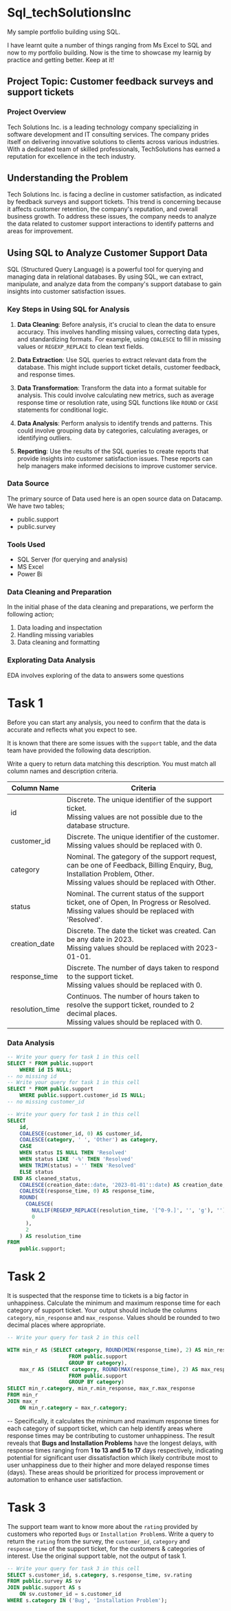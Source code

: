 # Sql_techSolutionsInc
My sample portfolio building using SQL. 

I have learnt quite a number of things ranging from Ms Excel to SQL and now to my portfolio building. 
Now is the time to showcase my learnig by practice and getting better. Keep at it!
## Project Topic: Customer feedback surveys and support tickets

### Project Overview
Tech Solutions Inc. is a leading technology company specializing in software development and IT consulting services. The company prides itself on delivering innovative solutions to clients across various industries. With a dedicated team of skilled professionals, TechSolutions has earned a reputation for excellence in the tech industry.

## Understanding the Problem

Tech Solutions Inc. is facing a decline in customer satisfaction, as indicated by feedback surveys and support tickets. This trend is concerning because it affects customer retention, the company's reputation, and overall business growth. To address these issues, the company needs to analyze the data related to customer support interactions to identify patterns and areas for improvement.

## Using SQL to Analyze Customer Support Data

SQL (Structured Query Language) is a powerful tool for querying and managing data in relational databases. By using SQL, we can extract, manipulate, and analyze data from the company's support database to gain insights into customer satisfaction issues.

### Key Steps in Using SQL for Analysis

1. **Data Cleaning**: Before analysis, it's crucial to clean the data to ensure accuracy. This involves handling missing values, correcting data types, and standardizing formats. For example, using `COALESCE` to fill in missing values or `REGEXP_REPLACE` to clean text fields.

2. **Data Extraction**: Use SQL queries to extract relevant data from the database. This might include support ticket details, customer feedback, and response times.

3. **Data Transformation**: Transform the data into a format suitable for analysis. This could involve calculating new metrics, such as average response time or resolution rate, using SQL functions like `ROUND` or `CASE` statements for conditional logic.

4. **Data Analysis**: Perform analysis to identify trends and patterns. This could involve grouping data by categories, calculating averages, or identifying outliers.

5. **Reporting**: Use the results of the SQL queries to create reports that provide insights into customer satisfaction issues. These reports can help managers make informed decisions to improve customer service.

### Data Source
  The primary source of Data used here is an open source data on Datacamp. We have two tables;
  - public.support
  - public.survey

### Tools Used
- SQL Server (for querying and analysis)
- MS Excel
- Power Bi
### Data Cleaning and Preparation
In the initial phase of the data cleaning and preparations, we perform the following action;
1. Data loading and inspectation
2. Handling missing variables
3. Data cleaning and formatting
   
### Explorating Data Analysis 
EDA involves exploring of the data to answers some questions
# Task 1

Before you can start any analysis, you need to confirm that the data is accurate and reflects what you expect to see. 

It is known that there are some issues with the `support` table, and the data team have provided the following data description. 

Write a query to return data matching this description. You must match all column names and description criteria.

| Column Name | Criteria                                                |
|-------------|---------------------------------------------------------|
|id | Discrete. The unique identifier of the support ticket. </br>Missing values are not possible due to the database structure.|
| customer_id | Discrete. The unique identifier of the customer. </br>Missing values should be replaced with 0.|
| category | Nominal. The gategory of the support request, can be one of Feedback, Billing Enquiry, Bug, Installation Problem, Other. </br>Missing values should be replaced with Other. |
| status | Nominal. The current status of the support ticket, one of Open, In Progress or Resolved. </br>Missing values should be replaced with 'Resolved'. |
| creation_date | Discrete. The date the ticket was created. Can be any date in 2023. </br>Missing values should be replaced with 2023-01-01. |
| response_time | Discrete. The number of days taken to respond to the support ticket. </br>Missing values should be replaced with 0. |
| resolution_time | Continuos. The number of hours taken to resolve the support ticket, rounded to 2 decimal places. </br>Missing values should be replaced with 0. |

### Data Analysis 
``` SQL
-- Write your query for task 1 in this cell
SELECT * FROM public.support
	WHERE id IS NULL;
-- no missing id
-- Write your query for task 1 in this cell
SELECT * FROM public.support
	WHERE public.support.customer_id IS NULL;
-- no missing customer_id

```
``` SQL
-- Write your query for task 1 in this cell
SELECT 
    id,
    COALESCE(customer_id, 0) AS customer_id,
	COALESCE(category, ' ', 'Other') as category,
	CASE 
    WHEN status IS NULL THEN 'Resolved'
    WHEN status LIKE '-%' THEN 'Resolved'
    WHEN TRIM(status) = '' THEN 'Resolved'
    ELSE status
  END AS cleaned_status,
    COALESCE(creation_date::date, '2023-01-01'::date) AS creation_date,
    COALESCE(response_time, 0) AS response_time,
	ROUND(
      COALESCE(
        NULLIF(REGEXP_REPLACE(resolution_time, '[^0-9.]', '', 'g'), '')::numeric, 
        0
      ), 
      2
    ) AS resolution_time
FROM 
    public.support;
```

  

# Task 2

It is suspected that the response time to tickets is a big factor in unhappiness.
Calculate the minimum and maximum response time for each category of support ticket. 
Your output should include the columns `category`, `min_response` and `max_response`. 
Values should be rounded to two decimal places where appropriate. 
``` sql
-- Write your query for task 2 in this cell

WITH min_r AS (SELECT category, ROUND(MIN(response_time), 2) AS min_response 
					FROM public.support
					GROUP BY category),
	max_r AS (SELECT category, ROUND(MAX(response_time), 2) AS max_response 
					FROM public.support
					GROUP BY category)
SELECT min_r.category, min_r.min_response, max_r.max_response
FROM min_r
JOIN max_r 
	ON min_r.category = max_r.category;
```
-- Specifically, it calculates the minimum and maximum response times for each category of support ticket, which can help identify areas where response times may be contributing to customer unhappiness. The result reveals that **Bugs and Installation Problems** have the longest delays, with response times ranging from **1 to 13 and 5 to 17** days respectively, indicating potential for significant user dissatisfaction which likely contribute most to user unhappiness due to their higher and more delayed response times (days). These areas should be prioritized for process improvement or automation to enhance user satisfaction.
# Task 3

The support team want to know more about the `rating` provided by customers who reported `Bugs` or `Installation Problem`s. 
Write a query to return the `rating` from the survey, the `customer_id`, `category` and `response_time` of the support ticket, for the customers & categories of interest. 
Use the original support table, not the output of task 1. 
``` sql
-- Write your query for task 3 in this cell
SELECT s.customer_id, s.category, s.response_time, sv.rating
FROM public.survey AS sv
JOIN public.support AS s
	ON sv.customer_id = s.customer_id
WHERE s.category IN ('Bug', 'Installation Problem');
```


